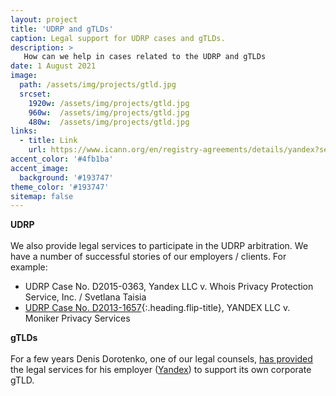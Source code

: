 ```yaml
---
layout: project
title: 'UDRP and gTLDs'
caption: Legal support for UDRP cases and gTLDs.
description: >
   How can we help in cases related to the UDRP and gTLDs  
date: 1 August 2021
image: 
  path: /assets/img/projects/gtld.jpg
  srcset: 
    1920w: /assets/img/projects/gtld.jpg
    960w:  /assets/img/projects/gtld.jpg
    480w:  /assets/img/projects/gtld.jpg
links:
  - title: Link
    url: https://www.icann.org/en/registry-agreements/details/yandex?section=agreement
accent_color: '#4fb1ba'
accent_image:
  background: '#193747'
theme_color: '#193747'
sitemap: false
---
```


**UDRP**<br/>
<br/>
We also provide legal services to participate in the UDRP arbitration. We have a number of successful stories of our employers / clients. For example:
* UDRP Case No. D2015-0363,  Yandex LLC v. Whois Privacy Protection Service, Inc. / Svetlana Taisia 
* [UDRP Case No. D2013-1657](../../example/_posts/2021-07-23-udrp-d2013-1657.md){:.heading.flip-title},  YANDEX LLC v. Moniker Privacy Services 

**gTLDs**<br/>
<br/>
For a few years Denis Dorotenko, one of our legal counsels, [has provided](https://itp.cdn.icann.org/en/files/registry-agreements/yandex/yandex-contacts-16jul14-en.pdf) the legal services for his employer ([Yandex](https://yandex.com/company)) to support its own corporate gTLD.

